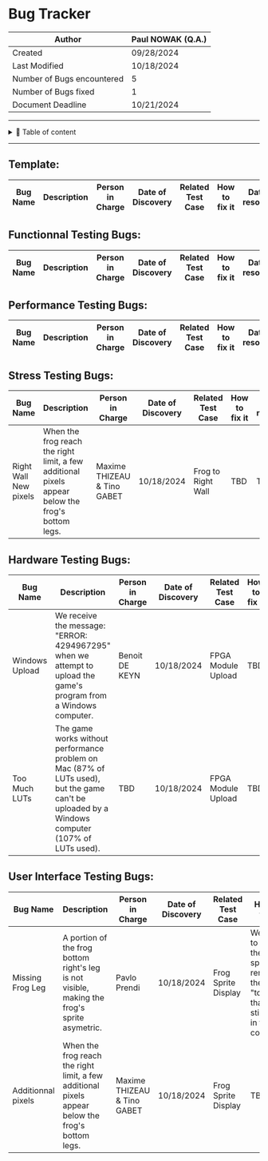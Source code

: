 
# Bug Tracker
| Author        | Paul NOWAK (Q.A.) |
|---------------|------------|
| Created       | 09/28/2024 |
| Last Modified | 10/18/2024 |
| Number of Bugs encountered | 5 |
| Number of Bugs fixed| 1 |
| Document Deadline | 10/21/2024 |

---

<details>

<summary>📖 Table of content</summary>

- [Template](#template) 
- [Functionnal Testing Bugs](#functionnal-testing-bugs) 
- [Performance Testing Bugs](#performance-testing-bugs) 
- [Stress Testing Bugs](#stress-testing-bugs)
- [Hardware Testing Bugs](#hardware-testing-bugs) 
- [User Interface Testing Bugs](#user-interface-testing-bugs) 

</details>

---

## Template:
| Bug Name | Description | Person in Charge |    Date of Discovery     |    Related Test Case    |       How to fix it       |       Date of resolution       | 
| --------- | ----------------- | -------------------- |    ---------------     |    --------    |       ---       |       ---       |

## Functionnal Testing Bugs:
| Bug Name | Description | Person in Charge |    Date of Discovery     |    Related Test Case    |       How to fix it       |       Date of resolution       | 
| --------- | ----------------- | -------------------- |    ---------------     |    --------    |       ---       |       ---       |

## Performance Testing Bugs:
| Bug Name | Description | Person in Charge |    Date of Discovery     |    Related Test Case    |       How to fix it       |       Date of resolution       | 
| --------- | ----------------- | -------------------- |    ---------------     |    --------    |       ---       |       ---       |

## Stress Testing Bugs:
| Bug Name | Description | Person in Charge |    Date of Discovery     |    Related Test Case    |       How to fix it       |       Date of resolution       | 
| --------- | ----------------- | -------------------- |    ---------------     |    --------    |       ---       |       ---       |
| Right Wall New pixels|  When the frog reach the right limit, a few additional pixels appear below the frog's bottom legs. | Maxime THIZEAU & Tino	GABET   |    10/18/2024    |    Frog to Right Wall   |       TBD       |       TBD        |

## Hardware Testing Bugs:
| Bug Name | Description | Person in Charge |    Date of Discovery     |    Related Test Case    |       How to fix it       |       Date of resolution       | 
| --------- | ----------------- | -------------------- |    ---------------     |    --------    |       ---       |       ---       |
| Windows Upload|  We receive the message: "ERROR: 4294967295" when we attempt to upload the game's program from a Windows computer. | Benoit DE KEYN  |    10/18/2024    |    FPGA Module Upload    |       TBD       |       TBD        |
| Too Much LUTs|  The game works without performance problem on Mac (87% of LUTs used), but the game can't be uploaded by a Windows computer (107% of LUTs used).  | TBD  |    10/18/2024    |    FPGA Module Upload    |       TBD       |       TBD        |

## User Interface Testing Bugs:
| Bug Name | Description | Person in Charge |    Date of Discovery     |    Related Test Case    |       How to fix it       |       Date of resolution       | 
| --------- | ----------------- | -------------------- |    ---------------     |    --------    |       ---       |       ---       |
| Missing Frog Leg |  A portion of the frog bottom right's leg is not visible, making the frog's sprite asymetric. | Pavlo Prendi |    10/18/2024    |    Frog Sprite Display    |       We have to edit the sprite, removing the "toes" that were sticking in the corners.       |       10/18/2024       |
| Additionnal pixels |  When the frog reach the right limit, a few additional pixels appear below the frog's bottom legs. | Maxime THIZEAU & Tino	GABET   |    10/18/2024    |    Frog Sprite Display  |       TBD       |       TBD        |
